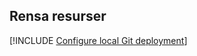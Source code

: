 ## <a name="clean-up-resources"></a>Rensa resurser

[!INCLUDE [Configure local Git deployment](clean-up-section-cli-no-h.md)]
